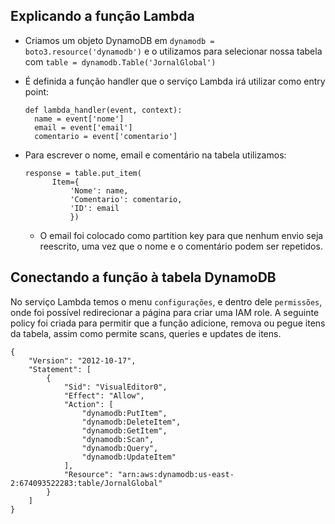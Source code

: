 ## Explicando a função Lambda

- Criamos um objeto DynamoDB em `dynamodb = boto3.resource('dynamodb')` e o utilizamos para selecionar nossa tabela com `table = dynamodb.Table('JornalGlobal')`
  
- É definida a função handler que o serviço Lambda irá utilizar como entry point:
  ```
  def lambda_handler(event, context):
    name = event['nome']
    email = event['email'] 
    comentario = event['comentario']
    ```
- Para escrever o nome, email e comentário na tabela utilizamos:
  ```
  response = table.put_item(
        Item={
            'Nome': name,
            'Comentario': comentario,
            'ID': email
            })
  ```
     -  O email foi colocado como partition key para que nenhum envio seja reescrito, uma vez que o nome e o comentário podem ser repetidos.

## Conectando a função à tabela DynamoDB

No serviço Lambda temos o menu `configurações`, e dentro dele `permissões`, onde foi possível redirecionar a página para criar uma IAM role. A seguinte policy foi criada para permitir que a função adicione, remova ou pegue itens da tabela, assim como permite scans, queries e updates de itens.
```
{
	"Version": "2012-10-17",
	"Statement": [
		{
			"Sid": "VisualEditor0",
			"Effect": "Allow",
			"Action": [
				"dynamodb:PutItem",
				"dynamodb:DeleteItem",
				"dynamodb:GetItem",
				"dynamodb:Scan",
				"dynamodb:Query",
				"dynamodb:UpdateItem"
			],
			"Resource": "arn:aws:dynamodb:us-east-2:674093522283:table/JornalGlobal"
		}
	]
}
```
